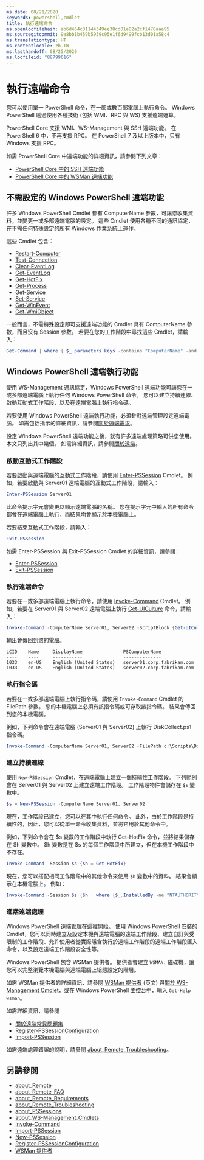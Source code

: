 ```yaml
---
ms.date: 08/21/2020
keywords: powershell,cmdlet
title: 執行遠端命令
ms.openlocfilehash: ab6d464c31144349ee38cd01e82a2cf1470aaa95
ms.sourcegitcommit: 9a8bb1b459b5939c95e1f6d9499fcb13d01a58c4
ms.translationtype: HT
ms.contentlocale: zh-TW
ms.lasthandoff: 08/25/2020
ms.locfileid: "88799616"
---
```

# <a name="running-remote-commands"></a>執行遠端命令

您可以使用單一 PowerShell 命令，在一部或數百部電腦上執行命令。 Windows PowerShell 透過使用各種技術 (包括 WMI、RPC 與 WS) 支援遠端運算。

PowerShell Core 支援 WMI、WS-Management 與 SSH 遠端功能。 在 PowerShell 6 中，不再支援 RPC。 在 PowerShell 7 及以上版本中，只有 Windows 支援 RPC。

如需 PowerShell Core 中遠端功能的詳細資訊，請參閱下列文章：

- [PowerShell Core 中的 SSH 遠端功能][ssh-remoting]
- [PowerShell Core 中的 WSMan 遠端功能][wsman-remoting]

## <a name="windows-powershell-remoting-without-configuration"></a>不需設定的 Windows PowerShell 遠端功能

許多 Windows PowerShell Cmdlet 都有 ComputerName 參數，可讓您收集資料，並變更一或多部遠端電腦的設定。 這些 Cmdlet 使用各種不同的通訊協定，在不需任何特殊設定的所有 Windows 作業系統上運作。

這些 Cmdlet 包含：

- [Restart-Computer](/powershell/module/microsoft.powershell.management/restart-computer)
- [Test-Connection](/powershell/module/microsoft.powershell.management/test-connection)
- [Clear-EventLog](/powershell/module/microsoft.powershell.management/clear-eventlog)
- [Get-EventLog](/powershell/module/microsoft.powershell.management/get-eventlog)
- [Get-HotFix](/powershell/module/microsoft.powershell.management/get-hotfix)
- [Get-Process](/powershell/module/microsoft.powershell.management/get-process)
- [Get-Service](/powershell/module/microsoft.powershell.management/get-service)
- [Set-Service](/powershell/module/microsoft.powershell.management/set-service)
- [Get-WinEvent](/powershell/module/microsoft.powershell.diagnostics/get-winevent)
- [Get-WmiObject](/powershell/module/microsoft.powershell.management/get-wmiobject)

一般而言，不需特殊設定即可支援遠端功能的 Cmdlet 具有 ComputerName 參數，而且沒有 Session 參數。 若要在您的工作階段中尋找這些 Cmdlet，請輸入：

```powershell
Get-Command | where { $_.parameters.keys -contains "ComputerName" -and $_.parameters.keys -notcontains "Session"}
```

## <a name="windows-powershell-remoting"></a>Windows PowerShell 遠端執行功能

使用 WS-Management 通訊協定，Windows PowerShell 遠端功能可讓您在一或多部遠端電腦上執行任何 Windows PowerShell 命令。 您可以建立持續連線、啟動互動式工作階段，以及在遠端電腦上執行指令碼。

若要使用 Windows PowerShell 遠端執行功能，必須針對遠端管理設定遠端電腦。
如需包括指示的詳細資訊，請參閱[關於遠端需求](/powershell/module/microsoft.powershell.core/about/about_remote_requirements)。

設定 Windows PowerShell 遠端功能之後，就有許多遠端處理策略可供您使用。
本文只列出其中幾個。 如需詳細資訊，請參閱[關於遠端](/powershell/module/microsoft.powershell.core/about/about_remote)。

### <a name="start-an-interactive-session"></a>啟動互動式工作階段

若要啟動與遠端電腦的互動式工作階段，請使用 [Enter-PSSession](/powershell/module/microsoft.powershell.core/enter-pssession) Cmdlet。 例如，若要啟動與 Server01 遠端電腦的互動式工作階段，請輸入：

```powershell
Enter-PSSession Server01
```

此命令提示字元會變更以顯示遠端電腦的名稱。 您在提示字元中輸入的所有命令都會在遠端電腦上執行，而結果均會顯示於本機電腦上。

若要結束互動式工作階段，請輸入：

```powershell
Exit-PSSession
```

如需 Enter-PSSession 與 Exit-PSSession Cmdlet 的詳細資訊，請參閱：

- [Enter-PSSession](/powershell/module/microsoft.powershell.core/enter-pssession)
- [Exit-PSSession](/powershell/module/microsoft.powershell.core/exit-pssession)

### <a name="run-a-remote-command"></a>執行遠端命令

若要在一或多部遠端電腦上執行命令，請使用 [Invoke-Command](/powershell/module/microsoft.powershell.core/invoke-command) Cmdlet。 例如，若要在 Server01 與 Server02 遠端電腦上執行 [Get-UICulture](/powershell/module/microsoft.powershell.utility/get-uiculture) 命令，請輸入：

```powershell
Invoke-Command -ComputerName Server01, Server02 -ScriptBlock {Get-UICulture}
```

輸出會傳回到您的電腦。

```output
LCID    Name     DisplayName               PSComputerName
----    ----     -----------               --------------
1033    en-US    English (United States)   server01.corp.fabrikam.com
1033    en-US    English (United States)   server02.corp.fabrikam.com
```

### <a name="run-a-script"></a>執行指令碼

若要在一或多部遠端電腦上執行指令碼，請使用 `Invoke-Command` Cmdlet 的 FilePath 參數。 您的本機電腦上必須有該指令碼或可存取該指令碼。 結果會傳回到您的本機電腦。

例如，下列命令會在遠端電腦 (Server01 與 Server02) 上執行 DiskCollect.ps1 指令碼。

```powershell
Invoke-Command -ComputerName Server01, Server02 -FilePath c:\Scripts\DiskCollect.ps1
```

### <a name="establish-a-persistent-connection"></a>建立持續連線

使用 `New-PSSession` Cmdlet，在遠端電腦上建立一個持續性工作階段。 下列範例會在 Server01 與 Server02 上建立遠端工作階段。 工作階段物件會儲存在 `$s` 變數中。

```powershell
$s = New-PSSession -ComputerName Server01, Server02
```

現在，工作階段已建立，您可以在其中執行任何命令。 此外，由於工作階段是持續性的，因此，您可以從單一命令收集資料，並將它用於其他命令中。

例如，下列命令會在 $s 變數的工作階段中執行 Get-HotFix 命令，並將結果儲存在 $h 變數中。 $h 變數是在 $s 的每個工作階段中所建立，但在本機工作階段中不存在。

```powershell
Invoke-Command -Session $s {$h = Get-HotFix}
```

現在，您可以搭配相同工作階段中的其他命令來使用 `$h` 變數中的資料。 結果會顯示在本機電腦上。 例如：

```powershell
Invoke-Command -Session $s {$h | where {$_.InstalledBy -ne "NTAUTHORITY\SYSTEM"}}
```

### <a name="advanced-remoting"></a>進階遠端處理

Windows PowerShell 遠端管理在這裡開始。 使用 Windows PowerShell 安裝的 Cmdlet，您可以同時建立及設定本機與遠端電腦的遠端工作階段、建立自訂與受限制的工作階段、允許使用者從實際隱含執行於遠端工作階段的遠端工作階段匯入命令，以及設定遠端工作階段安全性等。

Windows PowerShell 包含 WSMan 提供者。 提供者會建立 `WSMAN:` 磁碟機，讓您可以完整瀏覽本機電腦與遠端電腦上組態設定的階層。

如需 WSMan 提供者的詳細資訊，請參閱 [WSMan 提供者](https://technet.microsoft.com/library/dd819476.aspx) \(英文\) 與[關於 WS-Management Cmdlet](/powershell/module/microsoft.powershell.core/about/about_ws-management_cmdlets)，或在 Windows PowerShell 主控台中，輸入 `Get-Help wsman`。

如需詳細資訊，請參閱

- [關於遠端常見問題集](https://technet.microsoft.com/library/dd315359.aspx)
- [Register-PSSessionConfiguration](https://go.microsoft.com/fwlink/?LinkId=821508)
- [Import-PSSession](https://go.microsoft.com/fwlink/?LinkId=821821)

如需遠端處理錯誤的說明，請參閱 [about_Remote_Troubleshooting](https://technet.microsoft.com/library/dd347642.aspx)。

## <a name="see-also"></a>另請參閱

- [about_Remote](https://technet.microsoft.com/library/9b4a5c87-9162-4adf-bdfe-fbc80b9b8970)
- [about_Remote_FAQ](https://technet.microsoft.com/library/e23702fd-9415-4a98-9975-390a4d3adc42)
- [about_Remote_Requirements](https://technet.microsoft.com/library/da213949-134c-4741-b307-81f4492ba1bd)
- [about_Remote_Troubleshooting](https://technet.microsoft.com/library/2f890148-8578-49ed-85ea-79a489dd6317)
- [about_PSSessions](https://technet.microsoft.com/library/7a9b4e0e-fa1b-47b0-92f6-6e2995d70acb)
- [about_WS-Management_Cmdlets](https://technet.microsoft.com/library/6ed3370a-ea10-45a5-9493-696aeace27ed)
- [Invoke-Command](/powershell/module/microsoft.powershell.core/invoke-command)
- [Import-PSSession](https://go.microsoft.com/fwlink/?LinkId=821821)
- [New-PSSession](https://go.microsoft.com/fwlink/?LinkId=821498)
- [Register-PSSessionConfiguration](https://go.microsoft.com/fwlink/?LinkId=821508)
- [WSMan 提供者](https://technet.microsoft.com/library/66fe1241-e08f-49ca-832f-a84c33ca8735)

[wsman-remoting]: WSMan-Remoting-in-PowerShell-Core.md
[ssh-remoting]: SSH-Remoting-in-PowerShell-Core.md
